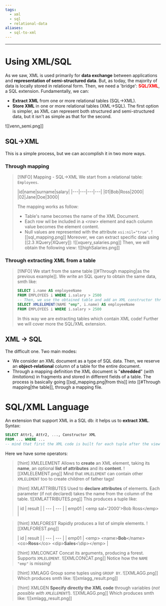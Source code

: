 ```yaml
---
tags:
  - xml
  - sql
  - relational-data
aliases:
  - sql-to-xml
---
```

---
# Using XML/SQL

As we saw, XML is used primarily for **data exchange** between applications and **representation of semi-structured data**. But, as today, the majority of data is locally stored in relational form. Then, we need a 'bridge': <b style="color:red">SQL/XML</b>, a SQL extension.
Fundamentally, we can:
- **Extract XML** from one or more relational tables (SQL->XML).
- **Store XML** in one or more relational tables (XML->SQL).
The first option is simpler, as XML can represent both structured and semi-structured data, but it isn't as simple as that for the second.

![[venn_semi.png]]

## SQL->XML

This is a simple process, but we can accomplish it in two more ways.
### Through mapping

> [!INFO] Mapping - SQL->XML
> We start from a relational table: `Employees`.
> 
> |id|name|surname|salary|
|---|---|---|---|
|01|Bob|Ross|2000|
|02|Jane|Doe|3000|
> 
>The mapping works as follow:
>- Table's name becomes the name of the XML Document.
> - Each row wil be included in a *\<row>* element and each column value becomes the element content.
> - Null values are represented with the attribute `xsi:nil="true"`.
> ![[sql_mapping.png]]
> Moreover, we can extract specific data using [[2.3 XQuery|XQuery]]:
![[xquery_salaries.png]]
>Then, we will obtain the following view:
>![[highSalaries.png]]
>

### Through extracting XML from a table

>[!INFO] 
>We start from the same table [[#Through mapping|as the previous example]]. We write an SQL query to obtain the same data, smth like:
>```sql
>SELECT i.name AS employeeName
>FROM EMPLOYEES i WHERE i.salary > 2500
>-- Then, we use the obtained table and add an XML constructor through SQL/XML extension:
>SELECT XMLELEMENT(NAME "emp", i.name) AS employeeName
>FROM EMPLOYEES i WHERE i.salary > 2500
>```
>In this way we are extracting tables which contain XML code! Further we will cover more the SQL/XML extension.

## XML -> SQL

The difficult one. Two main modes:
- We consider an XML document as a type of SQL data. Then, we reserve an **object-relational** column of a table for the entire document.
- Through a mapping definition the XML document is "**shredded**" (*with limitations*) in fragments and stored in different fields of a table. The process is basically going [[sql_mapping.png|from this]] into [[#Through mapping|the table]], through a mapping file.


# SQL/XML Language

An extension that support XML in a SQL db: it helps us to **extract XML**. Syntax:
```sql
SELECT Attr1, Attr2, ..., Constructor XML
FROM ... WHERE ...
-- mind that first the XML code is built for each tuple after the view creation through the SQL query!
```

Here we have some operators:
>[!hint] XMLELEMENT
> Allows to **create** an XML element, taking its **name**, an optional **list of attributes** and its **content**.
> ![[XMLELEMENT.png]]
> Mind that `XMLELEMENT` can contain other `XMLELEMENT` too to create children of father tags!

>[!hint] XMLATTRIBUTES
> Used to **declare attributes** of elements. Each parameter (if not declared) takes the name from the column of the table.
> ![[XMLATTRIBUTES.png]]
> This produces a tuple like:
> 
>|  id   |   result  |
| --- | --- |
|   emp01  |  \<emp sal='2000'>Bob Ross\</emp>     |

>[!hint] XMLFOREST
> Rapidly produces a list of simple elements.
> ![[XMLFOREST.png]]
> 
>|  id   |   result  |
| --- | --- |
|   emp01  |  \<emp> \<name>**Bob**\</name> \<co>**Ross**\</co> \<dip>**Sales**\<\dip>\</emp>     |

>[!hint] XMLCONCAT
> Concat its arguments, producing a forest. Supports `XMLELEMENT`.
> ![[XMLCONCAT.png]]
> Notice how the `NAME "emp"` is missing!

>[!hint] XMLAGG
> Group some tuples using `GROUP BY`.
> ![[XMLAGG.png]]
> Which produces smth like:
> ![[xmlagg_result.png]]

>[!hint] XMLGEN
> **Specify directly the XML code** through variables (*not possible with `XMLELEMENT`!*).
> ![[XMLAGG.png]]
> Which produces smth like:
> ![[xmlagg_result.png]]